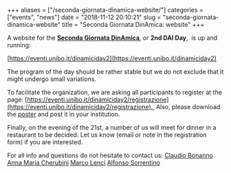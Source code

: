 +++
aliases = ["/seconda-giornata-dinamica-website/"]
categories = ["events", "news"]
date = "2018-11-12 20:10:21"
slug = "seconda-giornata-dinamica-website"
title = "Seconda Giornata DinAmica: website"
+++

A website for the [**Seconda Giornata
DinAmica**](https://www.dinamici.org/?p=987), or **2nd DAI Day**,  is up
and running:

[https://eventi.unibo.it/dinamiciday2](https://eventi.unibo.it/dinamiciday2)

The program of the day should be rather stable but we do not exclude
that it might undergo small variations.

To facilitate the organization, we are asking all participants to
register at the page:
[https://eventi.unibo.it/dinamiciday2/registrazione](https://eventi.unibo.it/dinamiciday2/registrazione).  Also, please
download the
[poster](https://www.dinamici.org/wp-content/uploads/2018/11/posterDD2.pdf)
and post it in your institution.

Finally, on the evening of the 21st, a number of us will meet for dinner
in a restaurant to be decided. Let us know (email or note in the
registration form) if you are interested.

For all info and questions do not hesitate to contact us: [Claudio
Bonanno](https://www.dinamici.org/?page_id=9&id=51) [Anna Maria
Cherubini](https://www.dinamici.org/?page_id=9&id=144) [Marco
Lenci](https://www.dinamici.org/?page_id=9&id=3) [Alfonso
Sorrentino](https://www.dinamici.org/?page_id=9&id=44)
